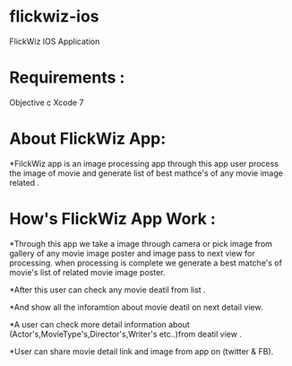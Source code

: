 # flickwiz-ios
FlickWiz IOS Application

Requirements :
============================
Objective c
Xcode 7

About FlickWiz App:
============================

*FilckWiz app is an image processing app through this app user process the image of movie and generate list of best mathce's of any movie image related .

How's FlickWiz App Work :
============================

*Through this app we take a image through camera or pick image from gallery of any movie image poster and image 
 pass to next view for processing. when processing is complete we generate a best matche's of movie's list of related movie image poster.

*After this user can check any movie deatil from list .

*And show all the inforamtion about movie deatil on next detail view.

*A user can check more detail information about (Actor's,MovieType's,Director's,Writer's etc..)from deatil view .

*User can share movie detail link and image from app on (twitter & FB).